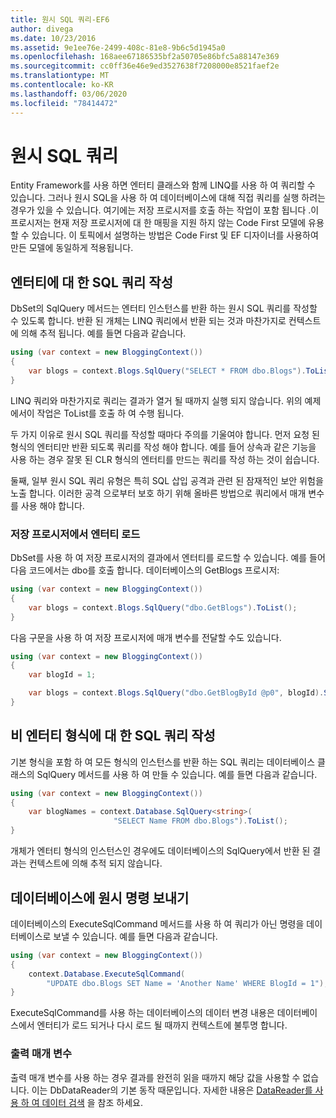 ```yaml
---
title: 원시 SQL 쿼리-EF6
author: divega
ms.date: 10/23/2016
ms.assetid: 9e1ee76e-2499-408c-81e8-9b6c5d1945a0
ms.openlocfilehash: 168aee67186535bf2a50705e86bfc5a88147e369
ms.sourcegitcommit: cc0ff36e46e9ed3527638f7208000e8521faef2e
ms.translationtype: MT
ms.contentlocale: ko-KR
ms.lasthandoff: 03/06/2020
ms.locfileid: "78414472"
---
```

# <a name="raw-sql-queries"></a>원시 SQL 쿼리
Entity Framework를 사용 하면 엔터티 클래스와 함께 LINQ를 사용 하 여 쿼리할 수 있습니다. 그러나 원시 SQL을 사용 하 여 데이터베이스에 대해 직접 쿼리를 실행 하려는 경우가 있을 수 있습니다. 여기에는 저장 프로시저를 호출 하는 작업이 포함 됩니다 .이 프로시저는 현재 저장 프로시저에 대 한 매핑을 지원 하지 않는 Code First 모델에 유용할 수 있습니다. 이 토픽에서 설명하는 방법은 Code First 및 EF 디자이너를 사용하여 만든 모델에 동일하게 적용됩니다.  

## <a name="writing-sql-queries-for-entities"></a>엔터티에 대 한 SQL 쿼리 작성  

DbSet의 SqlQuery 메서드는 엔터티 인스턴스를 반환 하는 원시 SQL 쿼리를 작성할 수 있도록 합니다. 반환 된 개체는 LINQ 쿼리에서 반환 되는 것과 마찬가지로 컨텍스트에 의해 추적 됩니다. 예를 들면 다음과 같습니다.  

``` csharp  
using (var context = new BloggingContext())
{
    var blogs = context.Blogs.SqlQuery("SELECT * FROM dbo.Blogs").ToList();
}
```  

LINQ 쿼리와 마찬가지로 쿼리는 결과가 열거 될 때까지 실행 되지 않습니다. 위의 예제에서이 작업은 ToList를 호출 하 여 수행 됩니다.  

두 가지 이유로 원시 SQL 쿼리를 작성할 때마다 주의를 기울여야 합니다. 먼저 요청 된 형식의 엔터티만 반환 되도록 쿼리를 작성 해야 합니다. 예를 들어 상속과 같은 기능을 사용 하는 경우 잘못 된 CLR 형식의 엔터티를 만드는 쿼리를 작성 하는 것이 쉽습니다.  

둘째, 일부 원시 SQL 쿼리 유형은 특히 SQL 삽입 공격과 관련 된 잠재적인 보안 위험을 노출 합니다. 이러한 공격 으로부터 보호 하기 위해 올바른 방법으로 쿼리에서 매개 변수를 사용 해야 합니다.  

### <a name="loading-entities-from-stored-procedures"></a>저장 프로시저에서 엔터티 로드  

DbSet를 사용 하 여 저장 프로시저의 결과에서 엔터티를 로드할 수 있습니다. 예를 들어 다음 코드에서는 dbo를 호출 합니다. 데이터베이스의 GetBlogs 프로시저:  

``` csharp
using (var context = new BloggingContext())
{
    var blogs = context.Blogs.SqlQuery("dbo.GetBlogs").ToList();
}
```  

다음 구문을 사용 하 여 저장 프로시저에 매개 변수를 전달할 수도 있습니다.  

``` csharp
using (var context = new BloggingContext())
{
    var blogId = 1;

    var blogs = context.Blogs.SqlQuery("dbo.GetBlogById @p0", blogId).Single();
}
```  

## <a name="writing-sql-queries-for-non-entity-types"></a>비 엔터티 형식에 대 한 SQL 쿼리 작성  

기본 형식을 포함 하 여 모든 형식의 인스턴스를 반환 하는 SQL 쿼리는 데이터베이스 클래스의 SqlQuery 메서드를 사용 하 여 만들 수 있습니다. 예를 들면 다음과 같습니다.  

``` csharp
using (var context = new BloggingContext())
{
    var blogNames = context.Database.SqlQuery<string>(
                       "SELECT Name FROM dbo.Blogs").ToList();
}
```  

개체가 엔터티 형식의 인스턴스인 경우에도 데이터베이스의 SqlQuery에서 반환 된 결과는 컨텍스트에 의해 추적 되지 않습니다.  

## <a name="sending-raw-commands-to-the-database"></a>데이터베이스에 원시 명령 보내기  

데이터베이스의 ExecuteSqlCommand 메서드를 사용 하 여 쿼리가 아닌 명령을 데이터베이스로 보낼 수 있습니다. 예를 들면 다음과 같습니다.  

``` csharp
using (var context = new BloggingContext())
{
    context.Database.ExecuteSqlCommand(
        "UPDATE dbo.Blogs SET Name = 'Another Name' WHERE BlogId = 1");
}
```  

ExecuteSqlCommand를 사용 하는 데이터베이스의 데이터 변경 내용은 데이터베이스에서 엔터티가 로드 되거나 다시 로드 될 때까지 컨텍스트에 불투명 합니다.  

### <a name="output-parameters"></a>출력 매개 변수  

출력 매개 변수를 사용 하는 경우 결과를 완전히 읽을 때까지 해당 값을 사용할 수 없습니다. 이는 DbDataReader의 기본 동작 때문입니다. 자세한 내용은 [DataReader를 사용 하 여 데이터 검색](https://go.microsoft.com/fwlink/?LinkID=398589) 을 참조 하세요.  
